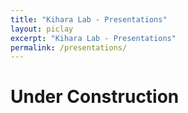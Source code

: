 ```yaml
---
title: "Kihara Lab - Presentations"
layout: piclay
excerpt: "Kihara Lab - Presentations"
permalink: /presentations/
---
```


# Under Construction

